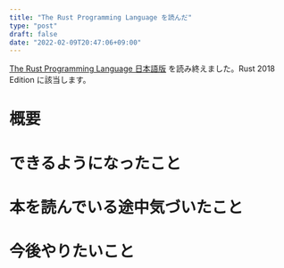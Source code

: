 ```yaml
---
title: "The Rust Programming Language を読んだ"
type: "post"
draft: false
date: "2022-02-09T20:47:06+09:00"
---
```


[The Rust Programming Language 日本語版](https://doc.rust-jp.rs/book-ja/title-page.html) を読み終えました。Rust 2018 Edition に該当します。

# 概要

# できるようになったこと

# 本を読んでいる途中気づいたこと

# 今後やりたいこと
